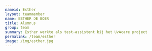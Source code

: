 ```yaml
---
nameid: Esther
layout: teammember
name: ESTHER DE BOER
title: Alumnus
group: team
summary: Esther werkte als test-assistent bij het UvAcare project
permalink: /team/esther
image: /img/esther.jpg
---
```


